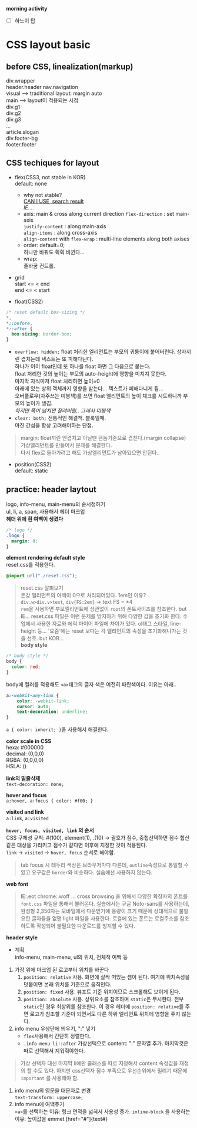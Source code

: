 **morning activity**
* [ ] 하노이 탑

# CSS layout basic
## before CSS, linealization(markup)
div.wrapper  
    header.header
        nav.navigation  
    visual  --> traditional layout: margin auto  
    main  --> layout이 적용되는 시점  
        div.g1  
        div.g2  
        div.g3  
        ...  
    article.slogan  
    div.footer-bg  
        footer.footer  
## CSS techiques for layout
* flex(CSS3, not stable in KOR)  
  default: none  
  * why not stable?  
    [CAN I USE, search result](http://caniuse.com/#search=flex)  
    *IE....*  
  * axis: main & cross along current direction
    `flex-direction` : set main-axis  
      `justify-content` : along main-axis  
      `align-items` : along cross-axis  
    `align-content` with `flex-wrap` : multi-line elements along both axises
  * order: default=0;  
    하나만 바꿔도 휙휙 바뀐다...  
  * wrap:  
    줄바꿈 컨트롤.

* grid  
start <=  < end  
end <=  < start  
* float(CSS2) 
```css
/* reset default box-sizing */
*,
*::before,
*::after {
  box-sizing: border-box;
}
```
  * `overflow: hidden;`
  float 처리한 엘리먼트는 부모의 귀퉁이에 붙어버린다. 상자끼린 겹치는데 텍스트는 또 피해다닌다.  
  하나가 이미 float인데 또 하나를 float 하면 그 다음으로 붙는다.  
  float 처리한 것의 높이는 부모의 auto-height에 영향을 미치지 못한다.  
  마지막 자식마저 float 처리하면 높이=0  
  아래에 있는 상위 객체까지 영향을 받는다... 텍스트가 피해다니게 됨...  
  오버플로우(자주쓰는 미봉책)를 쓰면 float 엘리먼트의 높이 체크를 시도하니까 부모의 높이가 생김.  
  *하지만 폭이 넘치면 잘려버림.. 그래서 미봉책*  
  * `clear: both;`
  전통적인 해결책. 블록일때.  
  마진 간섭을 항상 고려해야하는 단점. 
> margin: float끼린 안겹치고 아닐땐 큰놈기준으로 겹친다.(margin collapse)  
  가상엘리먼트를 만들어서 문제를 해결한다.  
  다시 flex로 돌아가려고 해도 가상엘리먼트가 남아있으면 안된다..  
* position(CSS2)  
  default: static  

## practice: header laytout
logo, info-menu, main-menu의 순서정하기  
ul, li, a, span, 사용해서 헤더 마크업  
**헤더 위에 흰 여백이 생겼다**  
```css
/* logo */
.logo {
  margin: 0;
}
```
**element rendering default style**  
reset.css를 적용한다.  
```css
@import url("./reset.css");
```
> reset.css 살펴보기  
> 온갖 엘리먼트의 여백이 0으로 처리되어있다. 1em인 이유?  
> `div.w>div.v>text`, `div{FS:2em}` -> text FS = *4  
> `rem`을 사용하면 부모엘리먼트에 상관없이 `root`의 폰트사이즈를 참조한다. but IE... reset.css 파일은 이런 문제를 방지하기 위해 다양한 값을 초기화 한다. 수업에서 사용한 자료와 에릭 마이어 파일에 차이가 있다. ol태그 스타일, line-height 등... '요즘'에는 reset 보다는 각 엘리먼트의 속성을 초기화해나가는 것을 선호. but KOR...  
**body style**  
```css
/* body style */
body {
  color: red;
}
```
body에 컬러를 적용해도 `<a>`태그의 글자 색은 여전히 파란색이다. 이유는 아래..  
```css
a:-webkit-any-link {
    color: -webkit-link;
    cursor: auto;
    text-decoration: underline;
}
```
`a { color: inherit; }`을 사용해서 해결한다.  

**color scale in CSS**  
hexa: #000000  
decimal: (0,0,0)  
RGBA: (0,0,0,0)  
HSLA: ()  

**link의 밑줄삭제**  
`text-decoration: none;`  

**hover and focus**  
`a:hover, a:focus { color: #f00; }`

**visited and link**  
`a:link`, `a:visited`

**`hover, focus, visited, link` 의 순서**  
CSS 구체성 규칙: #(100), element(1), .(10) -> 괄호가 점수, 중첩선택하면 점수 합산  
같은 대상을 가리키고 점수가 같다면 이후에 지정한 것이 적용된다.  
`link` -> `visited` -> `hover, focus` 순서로 해야함.
> tab focus 시 테두리 색상은 브라우저마다 다른데, `outline`속성으로 통일할 수 있고 요구값은 `border`와 비슷하다. 실습에선 사용하지 않는다.

**web font**  
> IE:.eot chrome:.woff ... cross browsing 을 위해서 다양한 확장자의 폰트를 `font.css` 파일을 통해서 불러온다. 실습에서는 구글 Noto-sans를 사용하는데, 완성형 2,350자는 모바일에서 다운받기에 용량이 크기 때문에 상대적으로 불필요한 글자들을 없앤 light 파일을 사용한다. 로컬에 있는 폰트는 로컬주소를 참조하도록 작성되어 불필요한 다운로드를 방지할 수 있다.  

**header style**  
* 계획  
info-menu, main-menu, ul의 위치, 전체적 여백 등  
1. 가장 위에 마크업 된 로고부터 위치를 바꾼다  
    1. `position: relative` 사용. 화면에 살짝 떠있는 셈이 된다. 여기에 위치속성을 덧붙이면 본래 위치를 기준으로 움직인다.
    1. `position: fixed` 사용. 뷰포트 기준 위치이므로 스크롤해도 보이게 된다. 
    1. `position: absolute` 사용. 상위요소를 참조하며 `static`은 무시한다. 전부 `static`인 경우 최상위를 참조한다. 이 경우 헤더에 `position: relative`를 주면 로고가 참조할 기준이 되면서도 다른 하위 엘리먼트 위치에 영향을 주지 않는다.
1. info menu 우상단에 띄우기, ":" 넣기
    * `flex`사용해서 간단히 정렬한다.
    * `.info-menu li::after` 가상선택으로 content: ":" 문자열 추가. 마지막것은 따로 선택해서 지워줘야한다.
> 가상 선택자 대신 마지막 li에만 클래스를 따로 지정해서 content  속성값을 재정의 할 수도 있다. 하지만 css선택자 점수 부족으로 우선순위에서 밀리기 때문에 `important` 를 사용해야 함.
1. info menu의 영문을 대문자로 변경  
    `text-transform: uppercase;`  
1. info menu에 여백주기  
`<a>`를 선택하는 이유: 링크 면적을 넓혀서 사용성 증가.
`inline-block` 을 사용하는 이유: 높이값을 
emmet [href="#"]{text#}

        